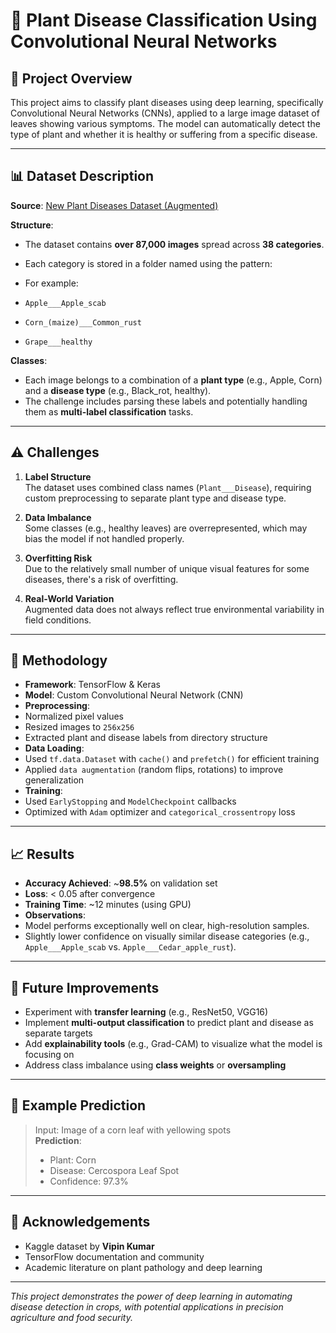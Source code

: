 # 🌿 Plant Disease Classification Using Convolutional Neural Networks

## 📁 Project Overview
This project aims to classify plant diseases using deep learning, specifically Convolutional Neural Networks (CNNs), applied to a large image dataset of leaves showing various symptoms. The model can automatically detect the type of plant and whether it is healthy or suffering from a specific disease.

---

## 📊 Dataset Description

**Source**: [New Plant Diseases Dataset (Augmented)](https://www.kaggle.com/datasets/vipoooool/new-plant-diseases-dataset)

**Structure**:
- The dataset contains **over 87,000 images** spread across **38 categories**.
- Each category is stored in a folder named using the pattern:

- For example:
- `Apple___Apple_scab`
- `Corn_(maize)___Common_rust`
- `Grape___healthy`

**Classes**:
- Each image belongs to a combination of a **plant type** (e.g., Apple, Corn) and a **disease type** (e.g., Black_rot, healthy).
- The challenge includes parsing these labels and potentially handling them as **multi-label classification** tasks.

---

## ⚠️ Challenges

1. **Label Structure**  
 The dataset uses combined class names (`Plant___Disease`), requiring custom preprocessing to separate plant type and disease type.

2. **Data Imbalance**  
 Some classes (e.g., healthy leaves) are overrepresented, which may bias the model if not handled properly.

3. **Overfitting Risk**  
 Due to the relatively small number of unique visual features for some diseases, there's a risk of overfitting.

4. **Real-World Variation**  
 Augmented data does not always reflect true environmental variability in field conditions.

---

## 🧠 Methodology

- **Framework**: TensorFlow & Keras
- **Model**: Custom Convolutional Neural Network (CNN)
- **Preprocessing**:
- Normalized pixel values
- Resized images to `256x256`
- Extracted plant and disease labels from directory structure
- **Data Loading**:
- Used `tf.data.Dataset` with `cache()` and `prefetch()` for efficient training
- Applied `data augmentation` (random flips, rotations) to improve generalization
- **Training**:
- Used `EarlyStopping` and `ModelCheckpoint` callbacks
- Optimized with `Adam` optimizer and `categorical_crossentropy` loss

---

## 📈 Results

- **Accuracy Achieved**: ~**98.5%** on validation set
- **Loss**: < 0.05 after convergence
- **Training Time**: ~12 minutes (using GPU)
- **Observations**:
- Model performs exceptionally well on clear, high-resolution samples.
- Slightly lower confidence on visually similar disease categories (e.g., `Apple___Apple_scab` vs. `Apple___Cedar_apple_rust`).

---

## 📌 Future Improvements

- Experiment with **transfer learning** (e.g., ResNet50, VGG16)
- Implement **multi-output classification** to predict plant and disease as separate targets
- Add **explainability tools** (e.g., Grad-CAM) to visualize what the model is focusing on
- Address class imbalance using **class weights** or **oversampling**

---

## 🧪 Example Prediction

> Input: Image of a corn leaf with yellowing spots  
> **Prediction**:  
> - Plant: Corn  
> - Disease: Cercospora Leaf Spot  
> - Confidence: 97.3%

---

## 🤝 Acknowledgements

- Kaggle dataset by **Vipin Kumar**
- TensorFlow documentation and community
- Academic literature on plant pathology and deep learning

---

*This project demonstrates the power of deep learning in automating disease detection in crops, with potential applications in precision agriculture and food security.*
